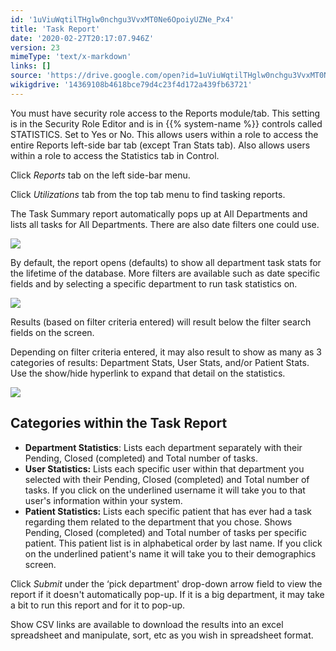 ```yaml
---
id: '1uViuWqtilTHglw0nchgu3VvxMT0Ne6OpoiyUZNe_Px4'
title: 'Task Report'
date: '2020-02-27T20:17:07.946Z'
version: 23
mimeType: 'text/x-markdown'
links: []
source: 'https://drive.google.com/open?id=1uViuWqtilTHglw0nchgu3VvxMT0Ne6OpoiyUZNe_Px4'
wikigdrive: '14369108b4618bce79d4c23f4d172a439fb63721'
---
```

You must have security role access to the Reports module/tab. This setting is in the Security Role Editor and is in {{% system-name %}} controls called STATISTICS. Set to Yes or No. This allows users within a role to access the entire Reports left-side bar tab (except Tran Stats tab). Also allows users within a role to access the Statistics tab in Control.

Click *Reports* tab on the left side-bar menu.

Click *Utilizations* tab from the top tab menu to find tasking reports.

The Task Summary report automatically pops up at All Departments and lists all tasks for All Departments. There are also date filters one could use.

![](../task-report.assets/4ff1303c8a925d315849a619e1b56dbe.png)

By default, the report opens (defaults) to show all department task stats for the lifetime of the database. More filters are available such as date specific fields and by selecting a specific department to run task statistics on.

![](../task-report.assets/003c63e01ed0e3b82ce55c4685aa8444.png)

Results (based on filter criteria entered) will result below the filter search fields on the screen.

Depending on filter criteria entered, it may also result to show as many as 3 categories of results: Department Stats, User Stats, and/or Patient Stats. Use the show/hide hyperlink to expand that detail on the statistics.

![](../task-report.assets/fa665ed8bc0f68e24a1e7b607aa2be5f.png)

## Categories within the Task Report

* <strong>Department Statistics</strong>: Lists each department separately with their Pending, Closed (completed) and Total number of tasks.
* <strong>User Statistics:</strong> Lists each specific user within that department you selected with their Pending, Closed (completed) and Total number of tasks. If you click on the underlined username it will take you to that user's information within your system.
* <strong>Patient Statistics:</strong> Lists each specific patient that has ever had a task regarding them related to the department that you chose. Shows Pending, Closed (completed) and Total number of tasks per specific patient. This patient list is in alphabetical order by last name. If you click on the underlined patient's name it will take you to their demographics screen.

Click *Submit* under the ‘pick department' drop-down arrow field to view the report if it doesn't automatically pop-up. If it is a big department, it may take a bit to run this report and for it to pop-up.

Show CSV links are available to download the results into an excel spreadsheet and manipulate, sort, etc as you wish in spreadsheet format.
